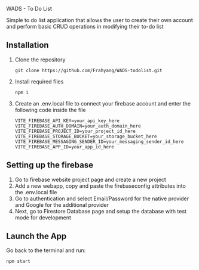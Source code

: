 WADS - To Do List

Simple to do list application that allows the user to create their own account and perform basic CRUD operations in modifying their to-do list

## Installation

1. Clone the repository
   ```
   git clone https://github.com/Frahyang/WADS-todolist.git
   ```
2. Install required files
   ```
   npm i
   ```
3. Create an .env.local file to connect your firebase account and enter the following code inside the file
   ```
   VITE_FIREBASE_API_KEY=your_api_key_here
   VITE_FIREBASE_AUTH_DOMAIN=your_auth_domain_here
   VITE_FIREBASE_PROJECT_ID=your_project_id_here
   VITE_FIREBASE_STORAGE_BUCKET=your_storage_bucket_here
   VITE_FIREBASE_MESSAGING_SENDER_ID=your_messaging_sender_id_here
   VITE_FIREBASE_APP_ID=your_app_id_here

## Setting up the firebase

1. Go to firebase website project page and create a new project
2. Add a new webapp, copy and paste the firebaseconfig attributes into the .env.local file
3. Go to authentication and select Email/Password for the native provider and Google for the additional provider
4. Next, go to Firestore Database page and setup the database with test mode for development

## Launch the App
   Go back to the terminal and run:
   ```
   npm start
   ```
